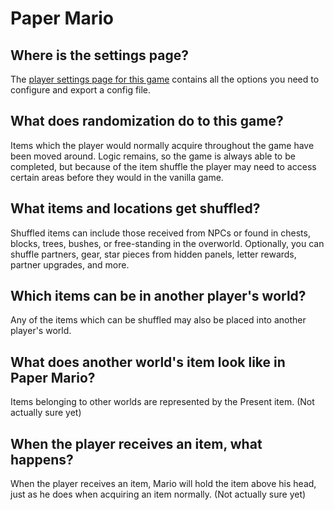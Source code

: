# Paper Mario

## Where is the settings page?

The [player settings page for this game](../player-settings) contains all the options you need to configure and export a
config file.

## What does randomization do to this game?

Items which the player would normally acquire throughout the game have been moved around. Logic remains, so the game is 
always able to be completed, but because of the item shuffle the player may need to access certain areas before they 
would in the vanilla game. 

## What items and locations get shuffled?

Shuffled items can include those received from NPCs or found in chests, blocks, trees, bushes, or free-standing in the overworld. 
Optionally, you can shuffle partners, gear, star pieces from hidden panels, letter rewards, partner upgrades, and more.

## Which items can be in another player's world?

Any of the items which can be shuffled may also be placed into another player's world. 

## What does another world's item look like in Paper Mario?

Items belonging to other worlds are represented by the Present item. (Not actually sure yet)

## When the player receives an item, what happens?

When the player receives an item, Mario will hold the item above his head, just as he does when acquiring an item
normally. (Not actually sure yet)
